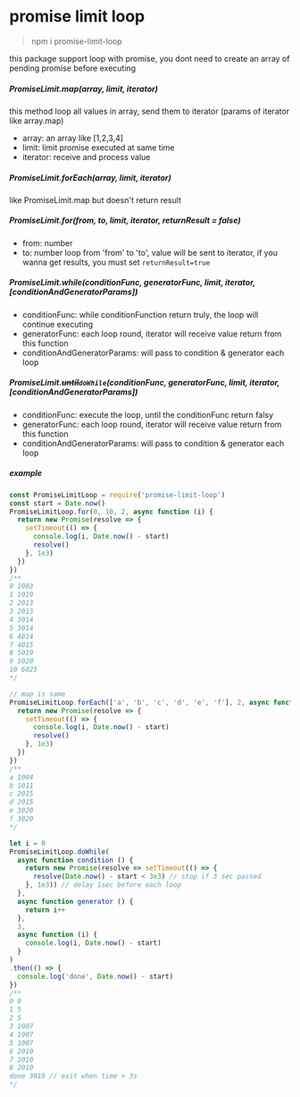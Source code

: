 # promise limit loop

> npm i promise-limit-loop

this package support loop with promise, you dont need to create an array of pending promise before executing

##### PromiseLimit.map(array, limit, iterator)
this method loop all values in array, send them to iterator (params of iterator like array.map)

* array: an array like [1,2,3,4]
* limit: limit promise executed at same time
* iterator: receive and process value
##### PromiseLimit.forEach(array, limit, iterator)
like PromiseLimit.map but doesn't return result

##### PromiseLimit.for(from, to, limit, iterator, returnResult = false)

* from: number
* to: number
loop from 'from' to 'to', value will be sent to iterator, if you wanna get results, you must set `returnResult=true`

##### PromiseLimit.while(conditionFunc, generatorFunc, limit, iterator, [conditionAndGeneratorParams])

* conditionFunc: while conditionFunction return truly, the loop will continue executing
* generatorFunc: each loop round, iterator will receive value return from this function
* conditionAndGeneratorParams: will pass to condition & generator each loop

##### PromiseLimit.~~until~~`doWhile`(conditionFunc, generatorFunc, limit, iterator, [conditionAndGeneratorParams])

* conditionFunc: execute the loop, until the conditionFunc return falsy
* generatorFunc: each loop round, iterator will receive value return from this function
* conditionAndGeneratorParams: will pass to condition & generator each loop

##### example
```js
const PromiseLimitLoop = require('promise-limit-loop')
const start = Date.now()
PromiseLimitLoop.for(0, 10, 2, async function (i) {
  return new Promise(resolve => {
    setTimeout(() => {
      console.log(i, Date.now() - start)
      resolve()
    }, 1e3)
  })
})
/**
0 1003
1 1010
2 2013
3 2013
4 3014
5 3014
6 4014
7 4015
8 5019
9 5020
10 6025
*/

// map is same
PromiseLimitLoop.forEach(['a', 'b', 'c', 'd', 'e', 'f'], 2, async function (i) {
  return new Promise(resolve => {
    setTimeout(() => {
      console.log(i, Date.now() - start)
      resolve()
    }, 1e3)
  })
})
/**
a 1004
b 1011
c 2015
d 2015
e 3020
f 3020
*/

let i = 0
PromiseLimitLoop.doWhile(
  async function condition () {
    return new Promise(resolve => setTimeout(() => {
      resolve(Date.now() - start < 3e3) // stop if 3 sec passed
    }, 1e3)) // delay 1sec before each loop
  },
  async function generator () {
    return i++
  },
  3,
  async function (i) {
    console.log(i, Date.now() - start)
  }
)
.then(() => {
  console.log('done', Date.now() - start)
})
/**
0 0
1 5
2 5
3 1007
4 1007
5 1007
6 2010
7 2010
8 2010
done 3010 // exit when time > 3s
*/
```
